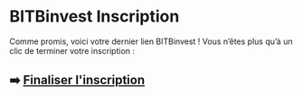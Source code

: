 # BITBinvest Inscription

Comme promis, voici votre dernier lien BITBinvest ! Vous n’êtes plus qu’à un clic de terminer votre inscription :

## ➡️ [Finaliser l'inscription](https://tinyurl.com/5y3sjpyr)